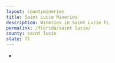 ```yaml
---
layout: countywineries
title: Saint Lucie Wineries
description: Wineries in Saint Lucie FL
permalink: /florida/saint lucie/
county: saint lucie
state: fl
---
```

-
